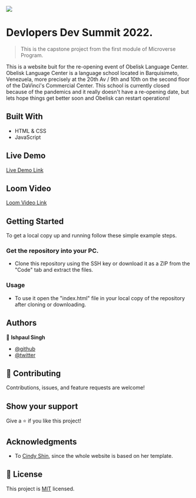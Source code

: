 ![](https://img.shields.io/badge/Microverse-blueviolet)

# Devlopers Dev Summit 2022.

> This is the capstone project from the first module of Microverse Program.


This is a website buit for the re-opening event of Obelisk Language Center. Obelisk Language Center is a language school located in Barquisimeto, Venezuela, more precisely at the 20th Av / 9th and 10th on the second floor of the DaVinci's Commercial Center. This school is currently closed because of the pandemics and it really doesn't have a re-opening date, but lets hope things get better soon and Obelisk can restart operations!

## Built With

- HTML & CSS
- JavaScript

## Live Demo

[Live Demo Link](https://)

## Loom Video

[Loom Video Link](https://www.loom.com/share/89e7cef7a9cc4eaaaf2be69a8523f9c8)

## Getting Started

To get a local copy up and running follow these simple example steps.

### Get the repository into your PC.
- Clone this repository using the SSH key or download it as a ZIP from the "Code" tab and extract the files.

### Usage
- To use it open the "index.html" file in your local copy of the repository after cloning or downloading.


## Authors

👤 **Ishpaul Singh**

- [@github](https://github.com/ishpaul777)
- [@twitter](https://twitter.com/ishpaul777)


## 🤝 Contributing

Contributions, issues, and feature requests are welcome!

## Show your support

Give a ⭐️ if you like this project!

## Acknowledgments

- To [Cindy Shin](https://www.behance.net/adagio07), since the whole website is based on her template.

## 📝 License

This project is [MIT](./MIT.md) licensed.